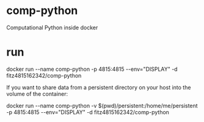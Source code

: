 # comp-python
Computational Python inside docker

# run 
docker run --name comp-python -p 4815:4815 --env="DISPLAY" -d fitz4815162342/comp-python

If you want to share data from a persistent directory on your host into the volume of the container:

docker run --name comp-python -v $(pwd)/persistent:/home/me/persistent -p 4815:4815 --env="DISPLAY" -d fitz4815162342/comp-python
